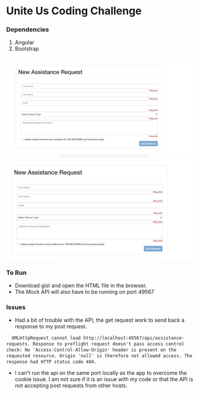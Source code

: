 # Unite Us Coding Challenge

### 
### Dependencies
  1. Angular
  2. Bootstrap

![end_result](https://github.com/flyptkarsh/uu_coding_challenge/blob/master/cc_form.png?raw=true)
![end_result](https://github.com/flyptkarsh/uu_coding_challenge/blob/master/completed_form.png?raw=true)
### To Run
  * Download gist and open the HTML file in the browser.
  * The Mock API will also have to be running on port 49567

### Issues
  * Had a bit of trouble with the API, the get request work to send back a response to my post request.

  ~~~
    XMLHttpRequest cannot load http://localhost:49567/api/assistance-requests. Response to preflight request doesn't pass access control check: No 'Access-Control-Allow-Origin' header is present on the requested resource. Origin 'null' is therefore not allowed access. The response had HTTP status code 404.
  ~~~
  * I can't run the api on the same port locally as the app to overcome the cookie issue. I am not sure if it is an issue with my code or that the API is not accepting post requests from other hosts.  

